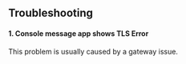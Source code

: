 ## Troubleshooting

#### 1. Console message app shows TLS Error ####
This problem is usually caused by a gateway issue. 
